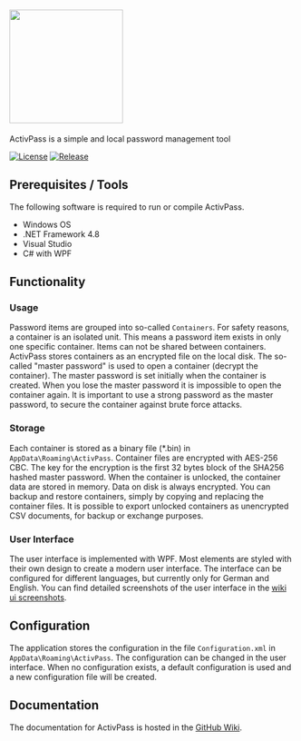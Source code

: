 # <img src="https://raw.githubusercontent.com/wiki/Henrik-Peters/ActivPass/images/logo-wide.svg" width="200">
ActivPass is a simple and local password management tool

[![License](https://img.shields.io/github/license/Henrik-Peters/ActivPass)](LICENSE)
[![Release](https://img.shields.io/github/v/release/Henrik-Peters/ActivPass)](https://github.com/Henrik-Peters/ActivPass/releases)

## Prerequisites / Tools
The following software is required to run or compile ActivPass.

* Windows OS
* .NET Framework 4.8
* Visual Studio
* C# with WPF

## Functionality
### Usage
Password items are grouped into so-called `Containers`. For safety reasons,
a container is an isolated unit. This means a password item exists in only
one specific container. Items can not be shared between containers. ActivPass
stores containers as an encrypted file on the local disk. The so-called
"master password" is used to open a container (decrypt the container).
The master password is set initially when the container is created. When you
lose the master password it is impossible to open the container again. It is
important to use a strong password as the master password, to secure the container
against brute force attacks.

### Storage
Each container is stored as a binary file (*.bin) in `AppData\Roaming\ActivPass`.
Container files are encrypted with AES-256 CBC. The key for the encryption is the
first 32 bytes block of the SHA256 hashed master password. When the container is
unlocked, the container data are stored in memory. Data on disk is always encrypted.
You can backup and restore containers, simply by copying and replacing the container
files. It is possible to export unlocked containers as unencrypted CSV documents, for
backup or exchange purposes.

### User Interface
The user interface is implemented with WPF. Most elements are styled with their own
design to create a modern user interface. The interface can be configured for different
languages, but currently only for German and English. You can find detailed screenshots
of the user interface in the [wiki ui screenshots](https://github.com/Henrik-Peters/ActivPass/wiki/UI-Screenshots).

## Configuration
The application stores the configuration in the file `Configuration.xml` in
`AppData\Roaming\ActivPass`. The configuration can be changed in the user interface.
When no configuration exists, a default configuration is used and a new configuration
file will be created.

## Documentation
The documentation for ActivPass is hosted in the [GitHub Wiki](https://github.com/Henrik-Peters/ActivPass/wiki).